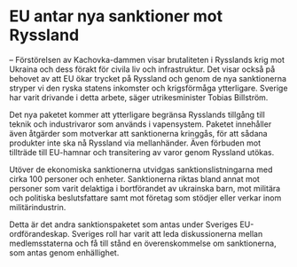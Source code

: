 # EU antar nya sanktioner mot Ryssland

– Förstörelsen av Kachovka\-dammen visar brutaliteten i Rysslands krig mot Ukraina och dess förakt för civila liv och infrastruktur. Det visar också på behovet av att EU ökar trycket på Ryssland och genom de nya sanktionerna stryper vi den ryska statens inkomster och krigsförmåga ytterligare. Sverige har varit drivande i detta arbete, säger utrikesminister Tobias Billström.

Det nya paketet kommer att ytterligare begränsa Rysslands tillgång till teknik och industrivaror som används i vapensystem. Paketet innehåller även åtgärder som motverkar att sanktionerna kringgås, för att sådana produkter inte ska nå Ryssland via mellanhänder. Även förbuden mot tillträde till EU\-hamnar och transitering av varor genom Ryssland utökas.

Utöver de ekonomiska sanktionerna utvidgas sanktionslistningarna med cirka 100 personer och enheter. Sanktionerna riktas bland annat mot personer som varit delaktiga i bortförandet av ukrainska barn, mot militära och politiska beslutsfattare samt mot företag som stödjer eller verkar inom militärindustrin.

Detta är det andra sanktionspaketet som antas under Sveriges EU\-ordförandeskap. Sveriges roll har varit att leda diskussionerna mellan medlemsstaterna och få till stånd en överenskommelse om sanktionerna, som antas genom enhällighet.
